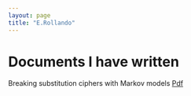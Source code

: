 ```yaml
---
layout: page
title: "E.Rollando"
---
```


# Documents I have written
Breaking substitution ciphers with Markov models [Pdf](docs/Breaking_1.1.pdf) 
